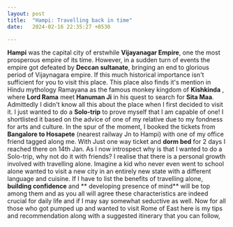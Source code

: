 ```yaml
---
layout: post
title:  "Hampi: Travelling back in time"
date:   2024-02-16 22:35:27 +0530

---
```

**Hampi** was the capital city of erstwhile **Vijayanagar Empire**, one the most prosperous empire of its time. However, in a sudden turn of events the empire got defeated by **Deccan sultanate**, bringing an end to glorious period of Vijaynagara empire.
 If this much historical importance isn't sufficient for you to visit this place.
This place also finds it's mention in Hindu mythology Ramayana as the famous monkey kingdom of **Kishkinda** , where **Lord Rama** meet **Hanuman Ji** in his quest to search for **Sita Maa**.
Admittedly I didn't know all this about the place when I first decided to visit it. I just wanted to do a **Solo-trip** to prove myself that I am capable of one! I shortlisted it based on the advice of one of my relative due to my fondness for arts and culture. In the spur of the moment, I booked the tickets from **Bangalore to Hosapete** (nearest railway Jn to Hampi) with one of my office friend tagged along me. With Just one way ticket and **dorm bed** for 2 days I reached there on 14th Jan.
As I now introspect why is that I wanted to do a Solo-trip, why not do it with friends? I realise that there is a personal growth involved with travelling alone. Imagine a kid who never even went to school alone wanted to visit a new city in an entirely new state with a different language and cuisine. If I have to list the benefits of travelling alone, **building confidence** and ** developing presence of mind** will be top among them and as you all will agree these characteristics are indeed crucial for daily life and if I may say somewhat seductive as well.
Now for all those who got pumped up and wanted to visit Rome of East here is my tips and recommendation along with a suggested itinerary that you can follow,
<!--stackedit_data:
eyJoaXN0b3J5IjpbNDg1MDU0NzY5LC0yMTI1MTIwOTI2LC00OT
Q4NDUwODksLTUwODk3MTg0LC0xMDE3NzcwNDUxLC0xMjAzMzY4
NDQ3LDg3NDYzMDEwNSwyMTA2NzQ1OTksLTc4NzkyOTQ5OSwtMz
Y1MTc2OTE0LC0yMDg4NzQ2NjEyLC0zMzI0NTUzNjNdfQ==
-->